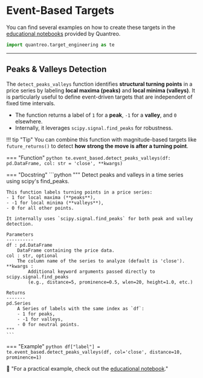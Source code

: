 # **Event-Based Targets**
You can find several examples on how to create these targets in the [educational notebooks](/../tutorials/target-engineering-event-based) provided by Quantreo.

```python
import quantreo.target_engineering as te
```

---

## **Peaks & Valleys Detection**

The `detect_peaks_valleys` function identifies **structural turning points** in a price series by labeling **local maxima (peaks)** and **local minima (valleys)**. It is particularly useful to define event-driven targets that are independent of fixed time intervals.

- The function returns a label of `1` for a **peak**, `-1` for a **valley**, and `0` elsewhere.
- Internally, it leverages `scipy.signal.find_peaks` for robustness.

!!! tip "Tip"
    You can combine this function with magnitude-based targets like `future_returns()` to detect **how strong the move is after a turning point**.

=== "Function"
    ```python
    te.event_based.detect_peaks_valleys(df: pd.DataFrame, col: str = 'close', **kwargs)
    ```

=== "Docstring"
    ```python
    """
    Detect peaks and valleys in a time series using scipy's find_peaks.
    
    This function labels turning points in a price series:
    - 1 for local maxima (**peaks**),
    - -1 for local minima (**valleys**),
    - 0 for all other points.
    
    It internally uses `scipy.signal.find_peaks` for both peak and valley detection.
    
    Parameters
    ----------
    df : pd.DataFrame
        DataFrame containing the price data.
    col : str, optional
        The column name of the series to analyze (default is 'close').
    **kwargs :
            Additional keyword arguments passed directly to scipy.signal.find_peaks
            (e.g., distance=5, prominence=0.5, wlen=20, height=1.0, etc.)
    
    Returns
    -------
    pd.Series
        A Series of labels with the same index as `df`:
        - 1 for peaks,
        - -1 for valleys,
        - 0 for neutral points.
    """
    ```

=== "Example"
    ```python
    df["label"] = te.event_based.detect_peaks_valleys(df, col='close', distance=10, prominence=1)
    ```

📢 "For a practical example, check out the [educational notebook](/../tutorials/target-engineering-event-based/#peaks-valleys-detection)."

